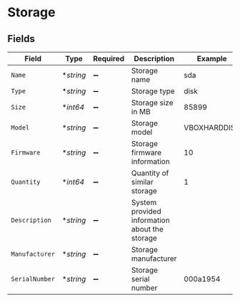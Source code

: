 # Storage


## Fields

| Field                                         | Type                                          | Required                                      | Description                                   | Example                                       |
| --------------------------------------------- | --------------------------------------------- | --------------------------------------------- | --------------------------------------------- | --------------------------------------------- |
| `Name`                                        | **string*                                     | :heavy_minus_sign:                            | Storage name                                  | sda                                           |
| `Type`                                        | **string*                                     | :heavy_minus_sign:                            | Storage type                                  | disk                                          |
| `Size`                                        | **int64*                                      | :heavy_minus_sign:                            | Storage size in MB                            | 85899                                         |
| `Model`                                       | **string*                                     | :heavy_minus_sign:                            | Storage model                                 | VBOXHARDDISK                                  |
| `Firmware`                                    | **string*                                     | :heavy_minus_sign:                            | Storage firmware information                  | 10                                            |
| `Quantity`                                    | **int64*                                      | :heavy_minus_sign:                            | Quantity of similar storage                   | 1                                             |
| `Description`                                 | **string*                                     | :heavy_minus_sign:                            | System provided information about the storage |                                               |
| `Manufacturer`                                | **string*                                     | :heavy_minus_sign:                            | Storage manufacturer                          |                                               |
| `SerialNumber`                                | **string*                                     | :heavy_minus_sign:                            | Storage serial number                         | 000a1954                                      |